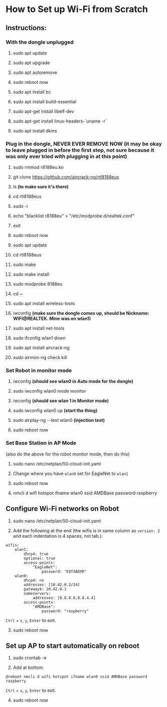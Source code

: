 # **How to Set up Wi-Fi from Scratch**

## **Instructions:**

### **With the dongle unplugged**

1. sudo apt update

2. sudo apt upgrade

3. sudo apt autoremove

4. sudo reboot now

5. sudo apt install bc

6. sudo apt install build-essential

7. sudo apt-get install libelf-dev

8. sudo apt-get install linux-headers-\`uname -r\`

9. sudo apt install dkms

### **Plug in the dongle, NEVER EVER REMOVE NOW** (it may be okay to leave plugged in before the first step, not sure because it was only ever tried with plugging in at this point)

1. sudo rmmod r8188eu.ko

2. git clone https://github.com/aircrack-ng/rtl8188eus

3. ls    **(to make sure it's there)**

4. cd rtl8188eus

5. sudo -i

6. echo "blacklist r8188eu" > "/etc/modprobe.d/realtek.conf"

7. exit

8. sudo reboot now

9. sudo apt update

10. cd rtl8188eus

11. sudo make

12. sudo make install

13. sudo modprobe 8188eu

14. cd ~

15. sudo apt install wireless-tools

16. iwconfig     **(make sure the dongle comes up, should be Nickname: WIFI@REALTEK.  Mine was on wlan1)**

17. sudo apt install net-tools

18. sudo ifconfig wlan1 down

19. sudo apt install aircrack-ng

20. sudo airmon-ng check kill

### **Set Robot in monitor mode**

1. iwconfig **(should see wlan0 in Auto mode for the dongle)**

2. sudo iwconfig wlan0 mode monitor

3. iwconfig **(should see wlan 1 in Monitor mode)**

4. sudo iwconfig wlan0 up **(start the thing)**

5. sudo airplay-ng --test wlan0 **(injection test)**

6. sudo reboot now

### **Set Base Station in AP Mode**

(also do the above for the robot monitor mode, then do this)

1. sudo nano /etc/netplan/50-cloud-init.yaml

2. Change where you have `wlan0` set for EagleNet to `wlan1`

3. sudo reboot now

4. nmcli d wifi hotspot ifname wlan0 ssid AMDBase password raspberry

## **Configure Wi-Fi networks on Robot**

1. sudo nano /etc/netplan/50-cloud-init.yaml

2. Add the following at the end (the wifis is in same column as `version: 2` and each indentation is 4 spaces, not tab.):

```
wifis: 
    wlan1:
        dhcp4: true
        optional: true
        access-points:
            "EagleNet":
                password: "E8fdADXR"
    wlan0:
        dhcp4: no
        addresses: [10.42.0.2/24]
        gateway4: 10.42.0.1
        nameservers:
            addresses: [8.8.8.8,8.8.4.4]
        access-points:
            "AMDBase":
                password: "raspberry"
```

`Ctrl` + `x`, `y`, `Enter` to exit.

3. sudo reboot now

## **Set up AP to start automatically on reboot**

1. sudo crontab -e

2. Add at bottom: 

```
@reboot nmcli d wifi hotspot ifname wlan0 ssid AMDBase password raspberry
```

`Ctrl` + `x`, `y`, `Enter` to exit.

4. sudo reboot now
